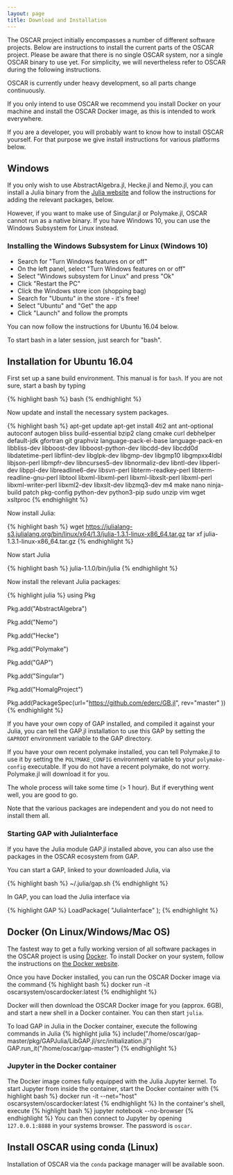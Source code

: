 ```yaml
---
layout: page
title: Download and Installation
---
```


The OSCAR project initially encompasses a number of different software projects. 
Below are instructions to install the current parts of the OSCAR project.
Please be aware that there is no single OSCAR system, nor a single OSCAR binary
to use yet. For simplicity, we will nevertheless refer to OSCAR during the following
instructions.

OSCAR is currently under heavy development, so all parts
change continuously.

If you only intend to use OSCAR we recommend you install Docker on your machine and
install the OSCAR Docker image, as this is intended to work everywhere.

If you are a developer, you will probably want to know how to install OSCAR yourself.
For that purpose we give install instructions for various platforms below.

## Windows

If you only wish to use AbstractAlgebra.jl, Hecke.jl and Nemo.jl, you can install a
Julia binary from the [Julia website](https://julialang.org) and follow the instructions
for adding the relevant packages, below.

However, if you want to make use of Singular.jl or Polymake.jl, OSCAR cannot run as a
native binary. If you have Windows 10, you can use the Windows Subsystem for Linux
instead.

### Installing the Windows Subsystem for Linux (Windows 10)

  * Search for "Turn Windows features on or off"
  * On the left panel, select "Turn Windows features on or off"
  * Select "Windows subsystem for Linux" and press "Ok"
  * Click "Restart the PC"
  * Click the Windows store icon (shopping bag)
  * Search for "Ubuntu" in the store - it's free!
  * Select "Ubuntu" and "Get" the app
  * Click "Launch" and follow the prompts

You can now follow the instructions for Ubuntu 16.04 below.

To start bash in a later session, just search for "bash".

## Installation for Ubuntu 16.04

First set up a sane build environment. This manual is for `bash`. If you are not sure, start a bash by typing

{% highlight bash %}
bash
{% endhighlight %}

Now update and install the necessary system packages.

{% highlight bash %}
apt-get update
apt-get install 4ti2 ant ant-optional autoconf autogen bliss build-essential bzip2 clang cmake curl debhelper default-jdk gfortran git graphviz language-pack-el-base language-pack-en libbliss-dev libboost-dev libboost-python-dev libcdd-dev libcdd0d libdatetime-perl libflint-dev libglpk-dev libgmp-dev libgmp10 libgmpxx4ldbl libjson-perl libmpfr-dev libncurses5-dev libnormaliz-dev libntl-dev libperl-dev libppl-dev libreadline6-dev libsvn-perl libterm-readkey-perl libterm-readline-gnu-perl libtool libxml-libxml-perl libxml-libxslt-perl libxml-perl libxml-writer-perl libxml2-dev libxslt-dev libzmq3-dev m4 make nano ninja-build patch pkg-config python-dev python3-pip sudo unzip vim wget xsltproc
{% endhighlight %}

Now install Julia:

{% highlight bash %}
wget https://julialang-s3.julialang.org/bin/linux/x64/1.3/julia-1.3.1-linux-x86_64.tar.gz
tar xf julia-1.3.1-linux-x86_64.tar.gz
{% endhighlight %}

Now start Julia

{% highlight bash %}
julia-1.1.0/bin/julia
{% endhighlight %}

Now install the relevant Julia packages:

{% highlight julia %}
using Pkg

Pkg.add("AbstractAlgebra")

Pkg.add("Nemo")

Pkg.add("Hecke")

Pkg.add("Polymake")

Pkg.add("GAP")

Pkg.add("Singular")

Pkg.add("HomalgProject")

Pkg.add(PackageSpec(url="https://github.com/ederc/GB.jl", rev="master" ))
{% endhighlight %}

If you have your own copy of GAP installed, and compiled it against your Julia,
you can tell the GAP.jl installation to use this GAP by setting the `GAPROOT`
environment variable to the GAP directory.

If you have your own recent polymake installed, you can tell Polymake.jl to use it by setting the
`POLYMAKE_CONFIG` environment variable to your `polymake-config` executable. If you do not
have a recent polymake, do not worry. Polymake.jl will download it for you.

The whole process will take some time (> 1 hour). But if everything went well, you are
good to go.

Note that the various packages are independent and you do not need to install them all.

### Starting GAP with JuliaInterface

If you have the Julia module GAP.jl installed above, you can also use the packages in the OSCAR ecosystem from GAP.

You can start a GAP, linked to your downloaded Julia, via

{% highlight bash %}
~/.julia/gap.sh
{% endhighlight %}

In GAP, you can load the Julia interface via

{% highlight GAP %}
LoadPackage( "JuliaInterface" );
{% endhighlight %}

## Docker (On Linux/Windows/Mac OS)

The fastest way to get a fully working version of all software packages
in the OSCAR project is using [Docker](http://www.docker.com). To install Docker on your system, follow the instructions on [the Docker website](https://www.docker.com/products/docker-desktop).

Once you have Docker installed, you can run the OSCAR Docker image via the command
{% highlight bash %}
docker run -it oscarsystem/oscardocker:latest
{% endhighlight %}

Docker will then download the OSCAR Docker image for you (approx. 6GB), and start a new
shell in a Docker container. You can then start `julia`.

To load GAP in Julia in the Docker container, execute the following commands in Julia
{% highlight julia %}
include("/home/oscar/gap-master/pkg/GAPJulia/LibGAP.jl/src/initialization.jl")
GAP.run_it("/home/oscar/gap-master")
{% endhighlight %}

### Jupyter in the Docker container

The Docker image comes fully equipped with the Julia Jupyter kernel. To start Jupyter from
inside the container, start the Docker container with
{% highlight bash %}
docker run -it --net="host" oscarsystem/oscardocker:latest
{% endhighlight %}
In the container's shell, execute
{% highlight bash %}
jupyter notebook --no-browser
{% endhighlight %}
You can then connect to Jupyter by opening `127.0.0.1:8888` in your systems browser.
The password is `oscar`.

## Install OSCAR using conda (Linux)

Installation of OSCAR via the `conda` package manager will be available soon.
